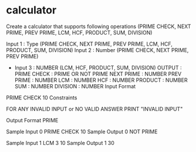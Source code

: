 # calculator
Create a calculator that supports following operations (PRIME CHECK, NEXT PRIME, PREV PRIME, LCM, HCF, PRODUCT, SUM, DIVISION)

Input 1 : Type (PRIME CHECK, NEXT PRIME, PREV PRIME, LCM, HCF, PRODUCT, SUM, DIVISION)
Input 2 : Number (PRIME CHECK, NEXT PRIME, PREV PRIME)
- Input 3 : NUMBER (LCM, HCF, PRODUCT, SUM, DIVISION)
OUTPUT :
PRIME CHECK : PRIME OR NOT PRIME
NEXT PRIME : NUMBER
PREV PRIME : NUMBER
LCM : NUMBER
HCF : NUMBER
PRODUCT : NUMBER
SUM : NUMBER
DIVISION : NUMBER
Input Format

PRIME CHECK
10
Constraints

FOR ANY INVALID INPUT or NO VALID ANSWER PRINT "INVALID INPUT"

Output Format
PRIME

Sample Input 0
PRIME CHECK
10
Sample Output 0
NOT PRIME

Sample Input 1
LCM
3
10
Sample Output 1
30
